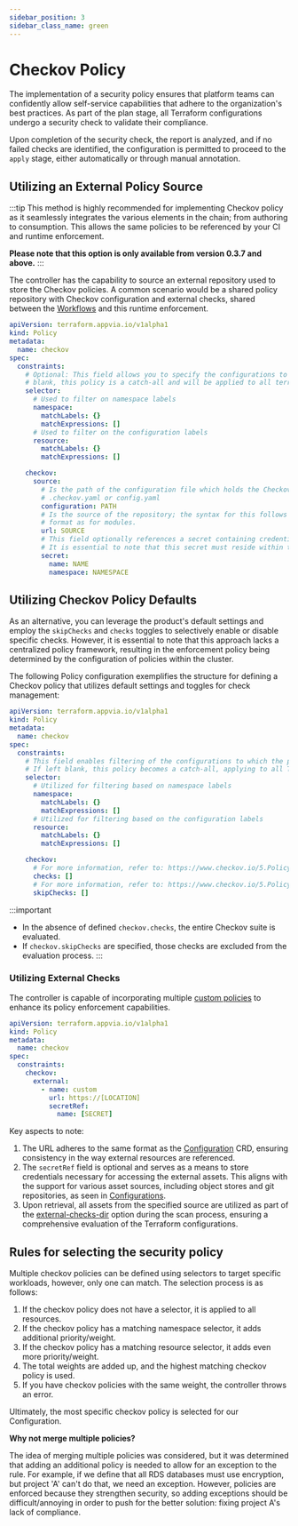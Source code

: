 ```yaml
---
sidebar_position: 3
sidebar_class_name: green
---
```

# Checkov Policy

The implementation of a security policy ensures that platform teams can confidently allow self-service capabilities that adhere to the organization's best practices. As part of the plan stage, all Terraform configurations undergo a security check to validate their compliance.

Upon completion of the security check, the report is analyzed, and if no failed checks are identified, the configuration is permitted to proceed to the `apply` stage, either automatically or through manual annotation.

## Utilizing an External Policy Source

:::tip
This method is highly recommended for implementing Checkov policy as it seamlessly integrates the various elements in the chain; from authoring to consumption. This allows the same policies to be referenced by your CI and runtime enforcement. 

**Please note that this option is only available from version 0.3.7 and above.**
:::

The controller has the capability to source an external repository used to store the Checkov policies. A common scenario would be a shared policy repository with Checkov configuration and external checks, shared between the [Workflows](/terranetes-controller/workflows/intro/) and this runtime enforcement.

```yaml
apiVersion: terraform.appvia.io/v1alpha1
kind: Policy
metadata:
  name: checkov
spec:
  constraints:
    # Optional: This field allows you to specify the configurations to which the policy should apply. If left
    # blank, this policy is a catch-all and will be applied to all terraform configurations.
    selector:
      # Used to filter on namespace labels
      namespace:
        matchLabels: {}
        matchExpressions: []
      # Used to filter on the configuration labels
      resource:
        matchLabels: {}
        matchExpressions: []

    checkov:
      source:
        # Is the path of the configuration file which holds the Checkov config i.e
        # .checkov.yaml or config.yaml
        configuration: PATH
        # Is the source of the repository; the syntax for this follows the same
        # format as for modules.
        url: SOURCE
        # This field optionally references a secret containing credentials necessary for sourcing the external repository. 
        # It is essential to note that this secret must reside within the same namespace as the controller.
        secret:
          name: NAME
          namespace: NAMESPACE
```

## Utilizing Checkov Policy Defaults

As an alternative, you can leverage the product's default settings and employ the `skipChecks` and `checks` toggles to selectively enable or disable specific checks. However, it is essential to note that this approach lacks a centralized policy framework, resulting in the enforcement policy being determined by the configuration of policies within the cluster.

The following Policy configuration exemplifies the structure for defining a Checkov policy that utilizes default settings and toggles for check management:

```yaml
apiVersion: terraform.appvia.io/v1alpha1
kind: Policy
metadata:
  name: checkov
spec:
  constraints:
    # This field enables filtering of the configurations to which the policy should apply. 
    # If left blank, this policy becomes a catch-all, applying to all Terraform configurations.
    selector:
      # Utilized for filtering based on namespace labels
      namespace:
        matchLabels: {}
        matchExpressions: []
      # Utilized for filtering based on the configuration labels
      resource:
        matchLabels: {}
        matchExpressions: []

    checkov:
      # For more information, refer to: https://www.checkov.io/5.Policy%20Index/terraform.html
      checks: []
      # For more information, refer to: https://www.checkov.io/5.Policy%20Index/terraform.html
      skipChecks: []
```

:::important
* In the absence of defined `checkov.checks`, the entire Checkov suite is evaluated.
* If `checkov.skipChecks` are specified, those checks are excluded from the evaluation process.
:::

### Utilizing External Checks

The controller is capable of incorporating multiple [custom policies](https://www.checkov.io/3.Custom%20Policies/Custom%20Policies%20Overview.html) to enhance its policy enforcement capabilities.

```yaml
apiVersion: terraform.appvia.io/v1alpha1
kind: Policy
metadata:
  name: checkov
spec:
  constraints:
    checkov:
      external:
        - name: custom
          url: https://[LOCATION]
          secretRef:
            name: [SECRET]
```

Key aspects to note:

1. The URL adheres to the same format as the [Configuration](docs/terranetes-controller/reference/configurations.terraform.appvia.io.md) CRD, ensuring consistency in the way external resources are referenced.
2. The `secretRef` field is optional and serves as a means to store credentials necessary for accessing the external assets. This aligns with the support for various asset sources, including object stores and git repositories, as seen in [Configurations](docs/terranetes-controller/reference/configurations.terraform.appvia.io.md).
3. Upon retrieval, all assets from the specified source are utilized as part of the [external-checks-dir](https://www.checkov.io/2.Basics/CLI%20Command%20Reference.html) option during the scan process, ensuring a comprehensive evaluation of the Terraform configurations.

## Rules for selecting the security policy

Multiple checkov policies can be defined using selectors to target specific workloads, however, only one can match. The selection process is as follows:

1. If the checkov policy does not have a selector, it is applied to all resources.
2. If the checkov policy has a matching namespace selector, it adds additional priority/weight.
3. If the checkov policy has a matching resource selector, it adds even more priority/weight.
4. The total weights are added up, and the highest matching checkov policy is used.
5. If you have checkov policies with the same weight, the controller throws an error.

Ultimately, the most specific checkov policy is selected for our Configuration.

**Why not merge multiple policies?**

The idea of merging multiple policies was considered, but it was determined that adding an additional policy is needed to allow for an exception to the rule. For example, if we define that all RDS databases must use encryption, but project 'A' can't do that, we need an exception. However, policies are enforced because they strengthen security, so adding exceptions should be difficult/annoying in order to push for the better solution: fixing project A's lack of compliance.
